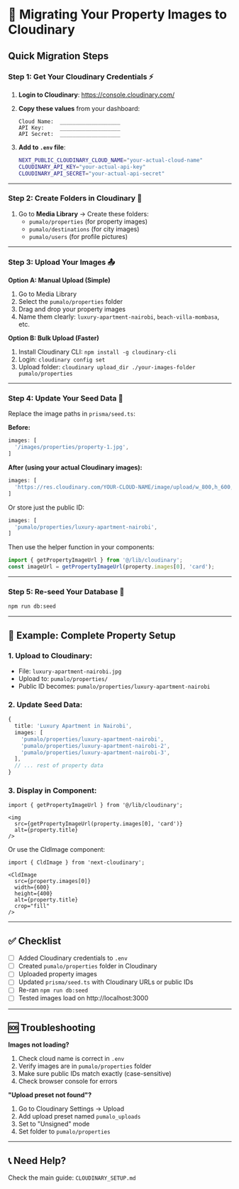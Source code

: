 # 🔄 Migrating Your Property Images to Cloudinary

## Quick Migration Steps

### Step 1: Get Your Cloudinary Credentials ⚡

1. **Login to Cloudinary**: https://console.cloudinary.com/
2. **Copy these values** from your dashboard:
   ```
   Cloud Name:  ___________________
   API Key:     ___________________
   API Secret:  ___________________
   ```

3. **Add to `.env` file**:
   ```bash
   NEXT_PUBLIC_CLOUDINARY_CLOUD_NAME="your-actual-cloud-name"
   CLOUDINARY_API_KEY="your-actual-api-key"
   CLOUDINARY_API_SECRET="your-actual-api-secret"
   ```

---

### Step 2: Create Folders in Cloudinary 📁

1. Go to **Media Library** → Create these folders:
   - `pumalo/properties` (for property images)
   - `pumalo/destinations` (for city images)
   - `pumalo/users` (for profile pictures)

---

### Step 3: Upload Your Images 📤

**Option A: Manual Upload (Simple)**
1. Go to Media Library
2. Select the `pumalo/properties` folder
3. Drag and drop your property images
4. Name them clearly: `luxury-apartment-nairobi`, `beach-villa-mombasa`, etc.

**Option B: Bulk Upload (Faster)**
1. Install Cloudinary CLI: `npm install -g cloudinary-cli`
2. Login: `cloudinary config set`
3. Upload folder: `cloudinary upload_dir ./your-images-folder pumalo/properties`

---

### Step 4: Update Your Seed Data 🌱

Replace the image paths in `prisma/seed.ts`:

**Before:**
```typescript
images: [
  '/images/properties/property-1.jpg',
]
```

**After (using your actual Cloudinary images):**
```typescript
images: [
  'https://res.cloudinary.com/YOUR-CLOUD-NAME/image/upload/w_800,h_600,c_fill,q_auto/pumalo/properties/luxury-apartment-nairobi.jpg',
]
```

Or store just the public ID:
```typescript
images: [
  'pumalo/properties/luxury-apartment-nairobi',
]
```
Then use the helper function in your components:
```typescript
import { getPropertyImageUrl } from '@/lib/cloudinary';
const imageUrl = getPropertyImageUrl(property.images[0], 'card');
```

---

### Step 5: Re-seed Your Database 🔄

```bash
npm run db:seed
```

---

## 🎯 Example: Complete Property Setup

### 1. Upload to Cloudinary:
- File: `luxury-apartment-nairobi.jpg`
- Upload to: `pumalo/properties/`
- Public ID becomes: `pumalo/properties/luxury-apartment-nairobi`

### 2. Update Seed Data:
```typescript
{
  title: 'Luxury Apartment in Nairobi',
  images: [
    'pumalo/properties/luxury-apartment-nairobi',
    'pumalo/properties/luxury-apartment-nairobi-2',
    'pumalo/properties/luxury-apartment-nairobi-3',
  ],
  // ... rest of property data
}
```

### 3. Display in Component:
```tsx
import { getPropertyImageUrl } from '@/lib/cloudinary';

<img 
  src={getPropertyImageUrl(property.images[0], 'card')} 
  alt={property.title}
/>
```

Or use the CldImage component:
```tsx
import { CldImage } from 'next-cloudinary';

<CldImage
  src={property.images[0]}
  width={600}
  height={400}
  alt={property.title}
  crop="fill"
/>
```

---

## ✅ Checklist

- [ ] Added Cloudinary credentials to `.env`
- [ ] Created `pumalo/properties` folder in Cloudinary
- [ ] Uploaded property images
- [ ] Updated `prisma/seed.ts` with Cloudinary URLs or public IDs
- [ ] Re-ran `npm run db:seed`
- [ ] Tested images load on http://localhost:3000

---

## 🆘 Troubleshooting

**Images not loading?**
1. Check cloud name is correct in `.env`
2. Verify images are in `pumalo/properties` folder
3. Make sure public IDs match exactly (case-sensitive)
4. Check browser console for errors

**"Upload preset not found"?**
1. Go to Cloudinary Settings → Upload
2. Add upload preset named `pumalo_uploads`
3. Set to "Unsigned" mode
4. Set folder to `pumalo/properties`

---

## 📞 Need Help?

Check the main guide: `CLOUDINARY_SETUP.md`
